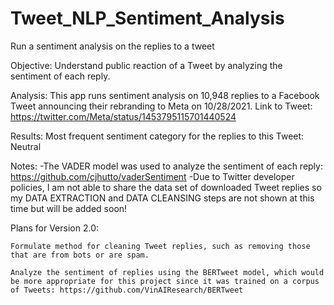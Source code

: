 # Tweet_NLP_Sentiment_Analysis
Run a sentiment analysis on the replies to a tweet

Objective: Understand public reaction of a Tweet by analyzing the sentiment of each reply.

Analysis: This app runs sentiment analysis on 10,948 replies to a Facebook Tweet announcing their rebranding to Meta on 10/28/2021. Link to Tweet: https://twitter.com/Meta/status/1453795115701440524

Results: Most frequent sentiment category for the replies to this Tweet: Neutral

Notes:
-The VADER model was used to analyze the sentiment of each reply: https://github.com/cjhutto/vaderSentiment
-Due to Twitter developer policies, I am not able to share the data set of downloaded Tweet replies so my DATA EXTRACTION and DATA CLEANSING steps are not shown at this time but will be added soon!

Plans for Version 2.0:

    Formulate method for cleaning Tweet replies, such as removing those that are from bots or are spam.

    Analyze the sentiment of replies using the BERTweet model, which would be more appropriate for this project since it was trained on a corpus of Tweets: https://github.com/VinAIResearch/BERTweet
